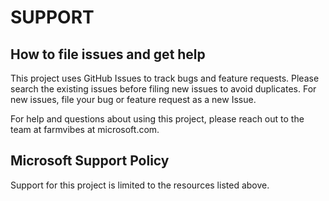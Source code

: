 # SUPPORT

## How to file issues and get help  

This project uses GitHub Issues to track bugs and feature requests. Please search the existing 
issues before filing new issues to avoid duplicates.  For new issues, file your bug or 
feature request as a new Issue.

For help and questions about using this project, please reach out to the team at farmvibes at microsoft.com.

## Microsoft Support Policy  

Support for this project is limited to the resources listed above.